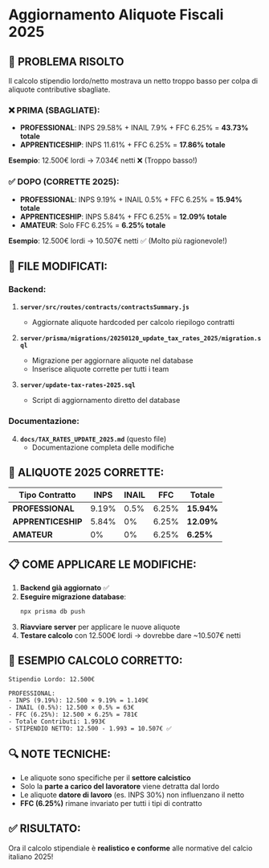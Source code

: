 # Aggiornamento Aliquote Fiscali 2025

## 🎯 **PROBLEMA RISOLTO**
Il calcolo stipendio lordo/netto mostrava un netto troppo basso per colpa di aliquote contributive sbagliate.

### **❌ PRIMA (SBAGLIATE):**
- **PROFESSIONAL**: INPS 29.58% + INAIL 7.9% + FFC 6.25% = **43.73% totale**
- **APPRENTICESHIP**: INPS 11.61% + FFC 6.25% = **17.86% totale**

**Esempio**: 12.500€ lordi → 7.034€ netti ❌ (Troppo basso!)

### **✅ DOPO (CORRETTE 2025):**
- **PROFESSIONAL**: INPS 9.19% + INAIL 0.5% + FFC 6.25% = **15.94% totale**
- **APPRENTICESHIP**: INPS 5.84% + FFC 6.25% = **12.09% totale**
- **AMATEUR**: Solo FFC 6.25% = **6.25% totale**

**Esempio**: 12.500€ lordi → 10.507€ netti ✅ (Molto più ragionevole!)

## 📂 **FILE MODIFICATI:**

### **Backend:**
1. **`server/src/routes/contracts/contractsSummary.js`**
   - Aggiornate aliquote hardcoded per calcolo riepilogo contratti

2. **`server/prisma/migrations/20250120_update_tax_rates_2025/migration.sql`**
   - Migrazione per aggiornare aliquote nel database
   - Inserisce aliquote corrette per tutti i team

3. **`server/update-tax-rates-2025.sql`**
   - Script di aggiornamento diretto del database

### **Documentazione:**
4. **`docs/TAX_RATES_UPDATE_2025.md`** (questo file)
   - Documentazione completa delle modifiche

## 🎯 **ALIQUOTE 2025 CORRETTE:**

| Tipo Contratto | INPS | INAIL | FFC | Totale |
|----------------|------|-------|-----|--------|
| **PROFESSIONAL** | 9.19% | 0.5% | 6.25% | **15.94%** |
| **APPRENTICESHIP** | 5.84% | 0% | 6.25% | **12.09%** |
| **AMATEUR** | 0% | 0% | 6.25% | **6.25%** |

## 📋 **COME APPLICARE LE MODIFICHE:**

1. **Backend già aggiornato** ✅
2. **Eseguire migrazione database**:
   ```bash
   npx prisma db push
   ```
3. **Riavviare server** per applicare le nuove aliquote
4. **Testare calcolo** con 12.500€ lordi → dovrebbe dare ~10.507€ netti

## 🧮 **ESEMPIO CALCOLO CORRETTO:**

```
Stipendio Lordo: 12.500€

PROFESSIONAL:
- INPS (9.19%): 12.500 × 9.19% = 1.149€
- INAIL (0.5%): 12.500 × 0.5% = 63€
- FFC (6.25%): 12.500 × 6.25% = 781€
- Totale Contributi: 1.993€
- STIPENDIO NETTO: 12.500 - 1.993 = 10.507€ ✅
```

## 🔍 **NOTE TECNICHE:**

- Le aliquote sono specifiche per il **settore calcistico**
- Solo la **parte a carico del lavoratore** viene detratta dal lordo
- Le aliquote **datore di lavoro** (es. INPS 30%) non influenzano il netto
- **FFC (6.25%)** rimane invariato per tutti i tipi di contratto

## ✅ **RISULTATO:**
Ora il calcolo stipendiale è **realistico e conforme** alle normative del calcio italiano 2025!




